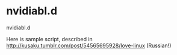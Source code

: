 nvidiabl.d
==========

nvidiabl.d

Here is sample script, described in http://kusaku.tumblr.com/post/54565695928/love-linux (Russian!)
